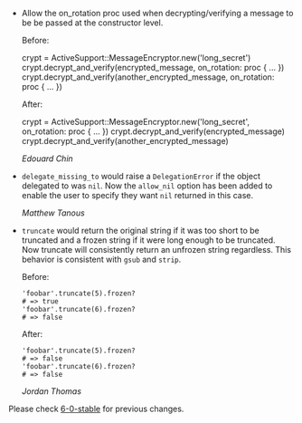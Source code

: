 *   Allow the on_rotation proc used when decrypting/verifying a message to be
    be passed at the constructor level.

    Before:

	crypt = ActiveSupport::MessageEncryptor.new('long_secret')
	crypt.decrypt_and_verify(encrypted_message, on_rotation: proc { ... })
	crypt.decrypt_and_verify(another_encrypted_message, on_rotation: proc { ... })

    After:

	crypt = ActiveSupport::MessageEncryptor.new('long_secret', on_rotation: proc { ... })
	crypt.decrypt_and_verify(encrypted_message)
	crypt.decrypt_and_verify(another_encrypted_message)

    *Edouard Chin*

*   `delegate_missing_to` would raise a `DelegationError` if the object
    delegated to was `nil`. Now the `allow_nil` option has been added to enable
    the user to specify they want `nil` returned in this case.

    *Matthew Tanous*

*   `truncate` would return the original string if it was too short to be truncated
    and a frozen string if it were long enough to be truncated. Now truncate will
    consistently return an unfrozen string regardless. This behavior is consistent
    with `gsub` and `strip`.

    Before:

        'foobar'.truncate(5).frozen?
        # => true
        'foobar'.truncate(6).frozen?
        # => false

    After:

        'foobar'.truncate(5).frozen?
        # => false
        'foobar'.truncate(6).frozen?
        # => false

    *Jordan Thomas*


Please check [6-0-stable](https://github.com/rails/rails/blob/6-0-stable/activesupport/CHANGELOG.md) for previous changes.
